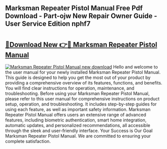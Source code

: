 ## Marksman Repeater Pistol Manual Free Pdf Download - Part-ojw New Repair Owner Guide - User Service Edition nphf7

# <h2><a href="http://bc73287.oget.top/?id=Marksman+Repeater+Pistol+Manual">🔗Download New 👉🔴 Marksman Repeater Pistol Manual</a></h2>

[![Marksman Repeater Pistol Manual new download](https://i.imgur.com/5g1atiW.png)](http://bc73287.oget.top/?id=Marksman+Repeater+Pistol+Manual)
Hello and welcome to the user manual for your newly installed Marksman Repeater Pistol Manual. This guide is designed to help you get the most out of your product by providing a comprehensive overview of its features, functions, and benefits. You will find clear instructions for operation, maintenance, and troubleshooting. Before using your Marksman Repeater Pistol Manual, please refer to this user manual for comprehensive instructions on product setup, operation, and troubleshooting. It includes step-by-step guides for using each feature, as well as important safety information. Marksman Repeater Pistol Manual offers users an extensive range of advanced features, including biometric authentication, smart home integration, automatic updates, and personalized recommendations, all accessible through the sleek and user-friendly interface. Your Success is Our Goal Marksman Repeater Pistol Manual. We are committed to ensuring your complete satisfaction.
